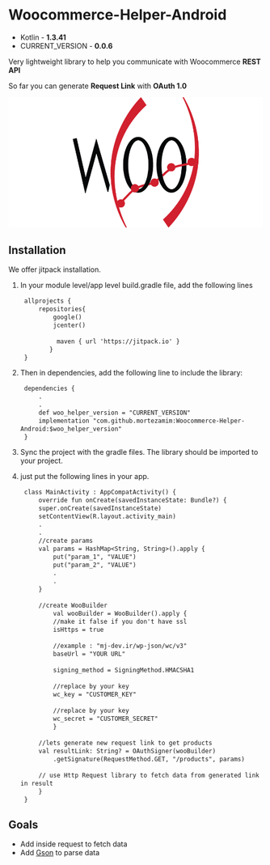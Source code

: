 # Woocommerce-Helper-Android

-   Kotlin - **1.3.41**
-   CURRENT_VERSION - **0.0.6**

Very lightweight library to help you communicate with Woocommerce  **REST API** 

So far you can generate **Request Link** with **OAuth 1.0**

  <img src="https://github.com/mortezamim/Woocommerce-Helper-Android/blob/master/assets/logo.png?raw=true"/>


## Installation
We offer jitpack installation.

1. In your module level/app level build.gradle file, add the following lines

        allprojects {
	        repositories{
		        google()
	            jcenter()
          
				 maven { url 'https://jitpack.io' }
		       }
		}
		
2. Then in dependencies, add the following line to include the library:
  
        dependencies {
            .
            .
            def woo_helper_version = "CURRENT_VERSION"
            implementation "com.github.mortezamim:Woocommerce-Helper-Android:$woo_helper_version"
        }

3. Sync the project with the gradle files. The library should be imported to your project.
  
4. just put the following lines in your app.

		class MainActivity : AppCompatActivity() {  
			override fun onCreate(savedInstanceState: Bundle?) {  
			super.onCreate(savedInstanceState)  
			setContentView(R.layout.activity_main)
			.
			.
			//create params
			val params = HashMap<String, String>().apply {
				put("param_1", "VALUE")
				put("param_2", "VALUE")
				.
				.
			}
			
			//create WooBuilder
                val wooBuilder = WooBuilder().apply {
				//make it false if you don't have ssl
				isHttps = true  
		
				//example : "mj-dev.ir/wp-json/wc/v3"
				baseUrl = "YOUR URL"  
		
				signing_method = SigningMethod.HMACSHA1
		
				//replace by your key
				wc_key = "CUSTOMER_KEY"
		 
		 		//replace by your key
		 		wc_secret = "CUSTOMER_SECRET"
                }
		
			//lets generate new request link to get products
			val resultLink: String? = OAuthSigner(wooBuilder)
				.getSignature(RequestMethod.GET, "/products", params)
		
			// use Http Request library to fetch data from generated link in result		
            }
        }

## Goals
- Add inside request to fetch data
- Add [Gson](https://github.com/google/gson) to parse data

